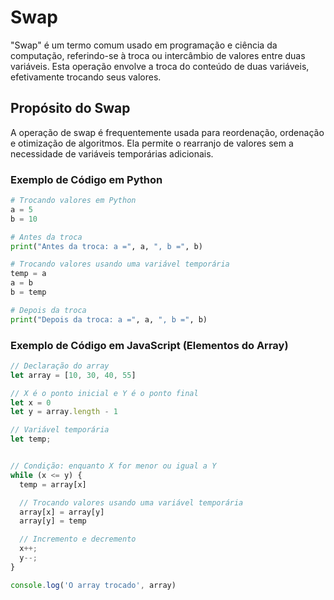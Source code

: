 # Swap

"Swap" é um termo comum usado em programação e ciência da computação, referindo-se à troca ou intercâmbio de valores entre duas variáveis. Esta operação envolve a troca do conteúdo de duas variáveis, efetivamente trocando seus valores.

## Propósito do Swap

A operação de swap é frequentemente usada para reordenação, ordenação e otimização de algoritmos. Ela permite o rearranjo de valores sem a necessidade de variáveis temporárias adicionais.

### Exemplo de Código em Python

```python
# Trocando valores em Python
a = 5
b = 10

# Antes da troca
print("Antes da troca: a =", a, ", b =", b)

# Trocando valores usando uma variável temporária
temp = a
a = b
b = temp

# Depois da troca
print("Depois da troca: a =", a, ", b =", b)
```

### Exemplo de Código em JavaScript (Elementos do Array)

```js
// Declaração do array
let array = [10, 30, 40, 55]

// X é o ponto inicial e Y é o ponto final
let x = 0
let y = array.length - 1

// Variável temporária
let temp;


// Condição: enquanto X for menor ou igual a Y
while (x <= y) {
  temp = array[x]

  // Trocando valores usando uma variável temporária
  array[x] = array[y]
  array[y] = temp

  // Incremento e decremento
  x++;
  y--;
}

console.log('O array trocado', array)
```